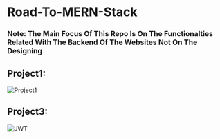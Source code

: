 # Road-To-MERN-Stack

### Note: The Main Focus Of This Repo Is On The Functionalties Related With The Backend Of The Websites Not On The Designing

## Project1:
![Project1](https://user-images.githubusercontent.com/80248743/210268066-c44f0e27-7846-4814-a5f2-9313021c9d46.png)

## Project3:
![JWT](https://user-images.githubusercontent.com/80248743/210268098-7ac67897-49e3-4ab9-922e-8748a9353e29.png)
